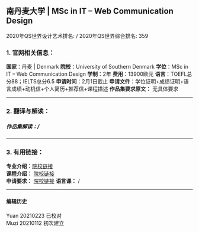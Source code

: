## 南丹麦大学 | MSc in IT – Web Communication Design

2020年QS世界设计艺术排名: /
2020年QS世界综合排名: 359  

### 1. 官网相关信息：
**国家**：丹麦 | Denmark
**院校**：University of Southern Denmark
**学位**：MSc in IT – Web Communication Design
**学制**：2年
**费用**：13900欧元
**语言**：TOEFL总分88；IELTS总分6.5
**申请时间**：2月1日截止
**申请文件**：学位证明+成绩证明+语言成绩+动机信+个人简历+推荐信+课程描述
**作品集要求原文：** 无具体要求

---

### 2. 翻译与解读：

##### 作品集解读：/



---


### 3. 有用链接：

**专业介绍：**[院校链接](https://www.sdu.dk/en/uddannelse/kandidat/cand_it_webcommunication_design)  
**课程介绍：** [院校链接](file:///C:/Users/MARKER-03/Downloads/Forloebsmodel%20Web%20Communication%20Design.pdf)  
**申请要求：** [院校链接](https://www.sdu.dk/en/uddannelse/kandidat/saadan_soeger_du)
**语言课：** /

---


#### 编辑历史
Yuan 20210223 已校对  
Muzi 20210112 初次建立
